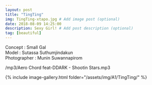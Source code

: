 ```yaml
---
layout: post
title: "TingTing"
img: TingTing-xtapo.jpg # Add image post (optional)
date: 2018-08-09 14:25:00
description: Sexy Girl! # Add post description (optional)
tag: [beautiful]
---
```

Concept : Small Gal     
Model : Sutassa Suthumjindakun  
Photographer : Munin Suwannapirom             

/mp3/Aero Chord feat-DDARK - Shootin Stars.mp3

{% include image-gallery.html folder="/assets/img/A1/TingTing/" %}
